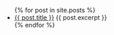 ﻿<ul>
  {% for post in site.posts %}
<li>
      <a href="{{ site.url }}{{ post.url }}">{{ post.title }}</a>
      {{ post.excerpt }}
</li>
  {% endfor %}
</ul>
